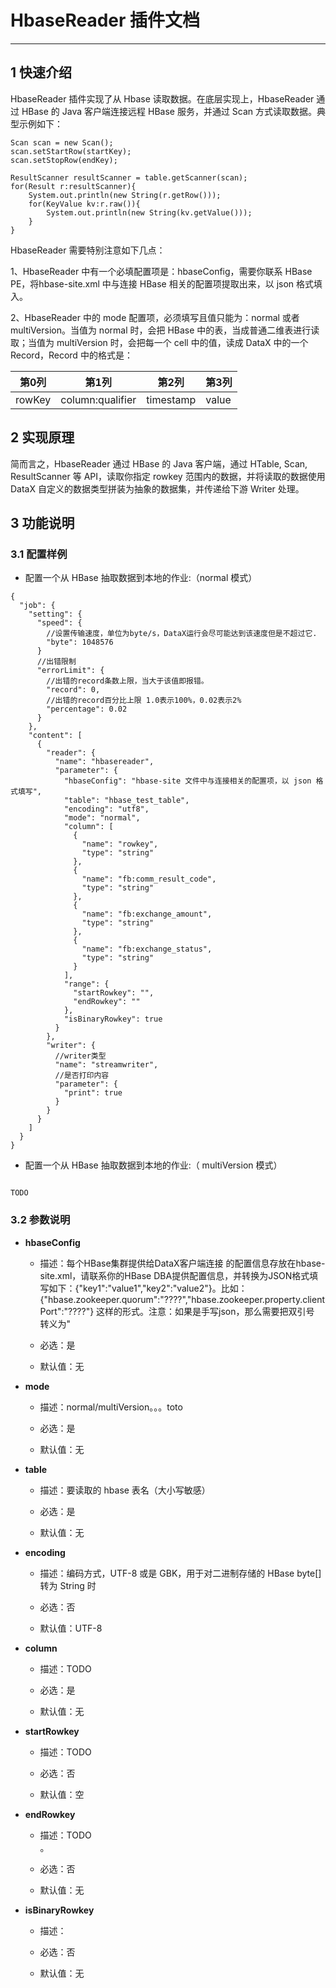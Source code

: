 
# HbaseReader 插件文档


___



## 1 快速介绍

HbaseReader 插件实现了从 Hbase 读取数据。在底层实现上，HbaseReader 通过 HBase 的 Java 客户端连接远程 HBase 服务，并通过 Scan 方式读取数据。典型示例如下：


	Scan scan = new Scan();
	scan.setStartRow(startKey);
	scan.setStopRow(endKey);

	ResultScanner resultScanner = table.getScanner(scan);
	for(Result r:resultScanner){
    	System.out.println(new String(r.getRow()));
    	for(KeyValue kv:r.raw()){
       		System.out.println(new String(kv.getValue()));
    	}
	}


HbaseReader 需要特别注意如下几点：

1、HbaseReader 中有一个必填配置项是：hbaseConfig，需要你联系 HBase PE，将hbase-site.xml 中与连接 HBase 相关的配置项提取出来，以 json 格式填入。

2、HbaseReader 中的 mode 配置项，必须填写且值只能为：normal 或者 multiVersion。当值为 normal 时，会把 HBase 中的表，当成普通二维表进行读取；当值为 multiVersion 时，会把每一个 cell 中的值，读成 DataX 中的一个 Record，Record 中的格式是：

| 第0列    | 第1列            | 第2列    | 第3列 |
| --------| ---------------- |-----     |-----  |
| rowKey  | column:qualifier| timestamp | value |


## 2 实现原理

简而言之，HbaseReader 通过 HBase 的 Java 客户端，通过 HTable, Scan, ResultScanner 等 API，读取你指定 rowkey 范围内的数据，并将读取的数据使用 DataX 自定义的数据类型拼装为抽象的数据集，并传递给下游 Writer 处理。



## 3 功能说明

### 3.1 配置样例

* 配置一个从 HBase 抽取数据到本地的作业:（normal 模式）

```
{
  "job": {
    "setting": {
      "speed": {
        //设置传输速度，单位为byte/s，DataX运行会尽可能达到该速度但是不超过它.
        "byte": 1048576
      }
      //出错限制
      "errorLimit": {
        //出错的record条数上限，当大于该值即报错。
        "record": 0,
        //出错的record百分比上限 1.0表示100%，0.02表示2%
        "percentage": 0.02
      }
    },
    "content": [
      {
        "reader": {
          "name": "hbasereader",
          "parameter": {
            "hbaseConfig": "hbase-site 文件中与连接相关的配置项，以 json 格式填写",
            "table": "hbase_test_table",
            "encoding": "utf8",
            "mode": "normal",
            "column": [
              {
                "name": "rowkey",
                "type": "string"
              },
              {
                "name": "fb:comm_result_code",
                "type": "string"
              },
              {
                "name": "fb:exchange_amount",
                "type": "string"
              },
              {
                "name": "fb:exchange_status",
                "type": "string"
              }
            ],
            "range": {
              "startRowkey": "",
              "endRowkey": ""
            },
            "isBinaryRowkey": true
          }
        },
        "writer": {
          //writer类型
          "name": "streamwriter",
          //是否打印内容
          "parameter": {
            "print": true
          }
        }
      }
    ]
  }
}

```

* 配置一个从 HBase 抽取数据到本地的作业:（ multiVersion 模式）

```

TODO

```


### 3.2 参数说明

* **hbaseConfig**

	* 描述：每个HBase集群提供给DataX客户端连接 的配置信息存放在hbase-site.xml，请联系你的HBase DBA提供配置信息，并转换为JSON格式填写如下：{"key1":"value1","key2":"value2"}。比如：{"hbase.zookeeper.quorum":"????","hbase.zookeeper.property.clientPort":"????"} 这样的形式。注意：如果是手写json，那么需要把双引号 转义为\"

	* 必选：是 <br />

	* 默认值：无 <br />

* **mode**

	* 描述：normal/multiVersion。。。toto <br />

	* 必选：是 <br />

	* 默认值：无 <br />

* **table**

	* 描述：要读取的 hbase 表名（大小写敏感） <br />

	* 必选：是 <br />

	* 默认值：无 <br />

* **encoding**

	* 描述：编码方式，UTF-8 或是 GBK，用于对二进制存储的 HBase byte[] 转为 String 时 <br />

	* 必选：否 <br />

	* 默认值：UTF-8 <br />


* **column**

	* 描述：TODO

	* 必选：是 <br />

	* 默认值：无 <br />

* **startRowkey**

	* 描述：TODO

	* 必选：否 <br />

	* 默认值：空 <br />

* **endRowkey**

	* 描述：TODO<br />。

	* 必选：否 <br />

	* 默认值：无 <br />

* **isBinaryRowkey**

	* 描述： <br />

	* 必选：否 <br />

	* 默认值：无 <br />

